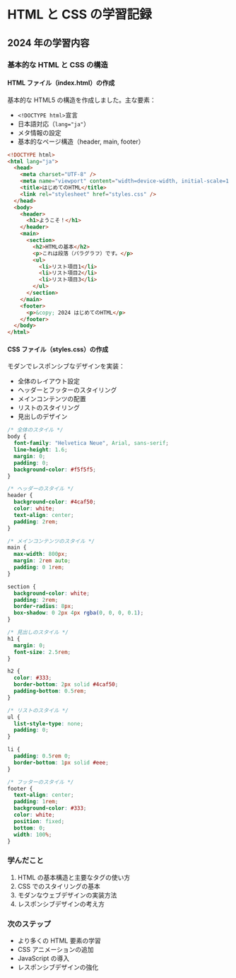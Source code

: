 # HTML と CSS の学習記録

## 2024 年の学習内容

### 基本的な HTML と CSS の構造

#### HTML ファイル（index.html）の作成

基本的な HTML5 の構造を作成しました。主な要素：

- `<!DOCTYPE html>`宣言
- 日本語対応（`lang="ja"`）
- メタ情報の設定
- 基本的なページ構造（header, main, footer）

```html
<!DOCTYPE html>
<html lang="ja">
  <head>
    <meta charset="UTF-8" />
    <meta name="viewport" content="width=device-width, initial-scale=1.0" />
    <title>はじめてのHTML</title>
    <link rel="stylesheet" href="styles.css" />
  </head>
  <body>
    <header>
      <h1>ようこそ！</h1>
    </header>
    <main>
      <section>
        <h2>HTMLの基本</h2>
        <p>これは段落（パラグラフ）です。</p>
        <ul>
          <li>リスト項目1</li>
          <li>リスト項目2</li>
          <li>リスト項目3</li>
        </ul>
      </section>
    </main>
    <footer>
      <p>&copy; 2024 はじめてのHTML</p>
    </footer>
  </body>
</html>
```

#### CSS ファイル（styles.css）の作成

モダンでレスポンシブなデザインを実装：

- 全体のレイアウト設定
- ヘッダーとフッターのスタイリング
- メインコンテンツの配置
- リストのスタイリング
- 見出しのデザイン

```css
/* 全体のスタイル */
body {
  font-family: "Helvetica Neue", Arial, sans-serif;
  line-height: 1.6;
  margin: 0;
  padding: 0;
  background-color: #f5f5f5;
}

/* ヘッダーのスタイル */
header {
  background-color: #4caf50;
  color: white;
  text-align: center;
  padding: 2rem;
}

/* メインコンテンツのスタイル */
main {
  max-width: 800px;
  margin: 2rem auto;
  padding: 0 1rem;
}

section {
  background-color: white;
  padding: 2rem;
  border-radius: 8px;
  box-shadow: 0 2px 4px rgba(0, 0, 0, 0.1);
}

/* 見出しのスタイル */
h1 {
  margin: 0;
  font-size: 2.5rem;
}

h2 {
  color: #333;
  border-bottom: 2px solid #4caf50;
  padding-bottom: 0.5rem;
}

/* リストのスタイル */
ul {
  list-style-type: none;
  padding: 0;
}

li {
  padding: 0.5rem 0;
  border-bottom: 1px solid #eee;
}

/* フッターのスタイル */
footer {
  text-align: center;
  padding: 1rem;
  background-color: #333;
  color: white;
  position: fixed;
  bottom: 0;
  width: 100%;
}
```

### 学んだこと

1. HTML の基本構造と主要なタグの使い方
2. CSS でのスタイリングの基本
3. モダンなウェブデザインの実装方法
4. レスポンシブデザインの考え方

### 次のステップ

- より多くの HTML 要素の学習
- CSS アニメーションの追加
- JavaScript の導入
- レスポンシブデザインの強化
